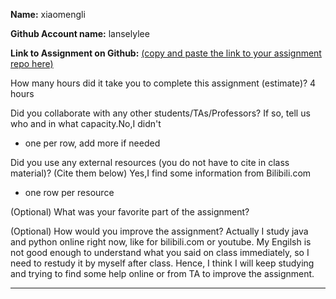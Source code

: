 **Name:** xiaomengli

**Github Account name:** lanselylee

**Link to Assignment on Github:** [(copy and paste the link to your assignment repo here)](https://github.com/5004-SEA-Fa24-Geeng/lab-01-lanselylee.git)

How many hours did it take you to complete this assignment (estimate)? 4 hours

Did you collaborate with any other students/TAs/Professors? If so, tell us who and in what
capacity.No,I didn't

* one per row, add more if needed
  
Did you use any external resources (you do not have to cite in class material)? (Cite them below) Yes,I find some information from Bilibili.com

* one row per resource


(Optional) What was your favorite part of the assignment?

(Optional) How would you improve the assignment?
Actually I study java and python online right now, like for bilibili.com or youtube. My Engilsh is not good enough to understand what you said on class immediately, so I need to restudy it by myself after class. Hence, I think I will keep studying and trying to find some help online or from TA to improve the assignment.

---
